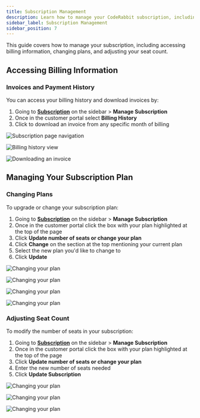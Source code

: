 ```yaml
---
title: Subscription Management
description: Learn how to manage your CodeRabbit subscription, including billing, plan changes, and seat management
sidebar_label: Subscription Management
sidebar_position: 7
---
```


This guide covers how to manage your subscription, including accessing billing information, changing plans, and adjusting your seat count.

## Accessing Billing Information

### Invoices and Payment History

You can access your billing history and download invoices by:

1. Going to [**Subscription**](https://app.coderabbit.ai/settings/subscription) on the sidebar > **Manage Subscription**
2. Once in the customer portal select **Billing History**
3. Click to download an invoice from any specific month of billing

![Subscription page navigation](../../static/img/getting-started/subscription-page.png)

![Billing history view](../../static/img/getting-started/billing-history.png)

![Downloading an invoice](../../static/img/getting-started/download-invoice.png)

## Managing Your Subscription Plan

### Changing Plans

To upgrade or change your subscription plan:

1. Going to [**Subscription**](https://app.coderabbit.ai/settings/subscription) on the sidebar > **Manage Subscription**
2. Once in the customer portal click the box with your plan highlighted at the top of the page
3. Click **Update number of seats or change your plan**
4. Click **Change** on the section at the top mentioning your current plan
5. Select the new plan you'd like to change to
6. Click **Update**

![Changing your plan](../../static/img/getting-started/manage-subscription.png)

![Changing your plan](../../static/img/getting-started/edit-subscription.png)

![Changing your plan](../../static/img/getting-started/change-seats.png)

![Changing your plan](../../static/img/getting-started/change-plan.png)

### Adjusting Seat Count

To modify the number of seats in your subscription:

1. Going to [**Subscription**](https://app.coderabbit.ai/settings/subscription) on the sidebar > **Manage Subscription**
2. Once in the customer portal click the box with your plan highlighted at the top of the page
3. Click **Update number of seats or change your plan**
4. Enter the new number of seats needed
5. Click **Update Subscription**

![Changing your plan](../../static/img/getting-started/manage-subscription.png)

![Changing your plan](../../static/img/getting-started/edit-subscription.png)

![Changing your plan](../../static/img/getting-started/change-seats.png)
